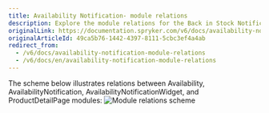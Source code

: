 ```yaml
---
title: Availability Notification- module relations
description: Explore the module relations for the Back in Stock Notification feature
originalLink: https://documentation.spryker.com/v6/docs/availability-notification-module-relations
originalArticleId: 49ca5b76-1442-4397-8111-5cbc3ef4a4ab
redirect_from:
  - /v6/docs/availability-notification-module-relations
  - /v6/docs/en/availability-notification-module-relations
---
```


The scheme below illustrates relations between Availability, AvailabilityNotification, AvailabilityNotificationWidget, and ProductDetailPage modules:
![Module relations scheme](https://spryker.s3.eu-central-1.amazonaws.com/docs/Features/Mailing+&+Communication/Product+is+Available+Again/module-diagram.png)

